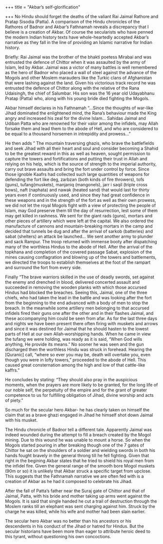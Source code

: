 +++
title = "Akbar’s self-glorification"

+++
No Hindu should forget the deaths of the valiant Rai Jaimal Rathore and
Pratap Sisodia (Patta). A comparison of the Hindu chronicles of the
Rathores of Badnor and Akbar’s Fathnamah reveals a discrepancy that I
believe is a creation of Akbar. Of course the secularists who have
penned the modern Indian history texts have whole-heartedly accepted
Akbar’s narrative as they fall in the line of providing an Islamic
narrative for Indian history.

Briefly: Rai Jaimal was the brother of the bhakti poetess Mirabai and
was entrusted the defence of Chittor when it was assaulted by the army
of Islam, led by Akbar. Jaimal was a victor of many battles is well
remembered as the hero of Badnor who placed a wall of steel against the
advance of the Mogols and other Moslem marauders like the Turkic clans
of Afghanistan that were lashing against the land. Given his victorious
track record he was entrusted the defence of Chittor along with the
relative of the Rana Udaisingh, the chief of Salumbar. His son was the
16 year old Udayabhanu Pratap (Patta) who, along with his young bride
died fighting the Mogols.

Akbar himself declares in his Fathnamah “…Since the thoughts of war-like
Jihad dominated the enlightened mind, the Rana’s behaviour made the King
angry and increased his zeal for the divine Islam… Sahidas Jaimal and
Udiban Patta who are renowned for their valor among the infidels, may
Allah forsake them and lead them to the abode of Hell, and who are
considered to be equal to a thousand horsemen in intrepidity and
prowess…”

He then adds ” The mountain traversing ghazis, who brave the
battlefields and seek Jihad with all their heart and soul and consider
becoming a Shahid to be the greatest reward in this as well as heaven,
sought permission to capture the towers and fortifications and putting
their trust in Allah and relying on his help, which is the source of
strength to the imperial authority, carry out brave assaults and bring
the fort under control by force. Since those ignoble Kaafrs had
collected such large quantities of weapons for defending the fort like
deg, zarbzan (both kinds of fire throwers), tofs (guns),
tufang(muskets), manjaniq (mangonels), jarr i saqil (triple cross bows),
naft (naphata) and nawak (heated sand) that would last for thirty years
even if continuously used, and since they had great confidence in these
weapons and in the strength of the fort as well as their own prowess, we
did not let the royal Mogols fight with a view of protecting the people
of Islam, may God preserve them till the day of resurrection, lest some
of them may get killed in rashness. We sent for the giant rads (guns),
mortars and other pieces of artillery which were left at the capital. We
also ordered the manufacture of cannons and mountain-breaking mortars in
the camp and decided that tunnels be dug and after the arrival of sarkob
(batteries) and sabat (shelters) an attack be launched… We sent another
army to plunder and sack Rampur. The troop returned with immense booty
after dispatching many of the worthless Hindus to the abode of Hell.
After the arrival of the topkhana and completion of the covered passage
Sabat, explosion of the mines causing conflagration and blowing up of
the towers and battlements, we directed the troops to establish
themselves at the foot of the rampart and surround the fort from every
side.

Finally “The brave warriors skilled in the use of deadly swords, set
against the enemy and drenched in blood, delivered concerted assault and
succeeded in removing the wooden planks with which those accursed Hindus
had blocked the breaches. Seeing this, Jaimal, one of the three chiefs,
who had taken the lead in the battle and was looking after the fort from
the beginning to the end advanced with a body of men to stop the breach.
In the meanwhile some artillery men belonging to that accursed infidels
fired their guns one after the other and in their flashes Jaimal, and
these accompanying him could be seen from afar. As for the last three
days and nights we have been present there often firing with muskets and
arrows and since it was destined for Jaimal that he should hasten to the
lowest parts of Hell at our own Allah‑worshipping hands. When he came in
view the tufang we were holding, was ready as it is said, “When God
wills anything, He provide its means.” No sooner he was seen and the gun
discharged then the worthless Hindu was struck in forehead. Hearing the
\[Quranic\] call, “where so ever you may be, death will overtake you,
even though you were in lofty towers,” proceeded to the abode of Hell.
This caused great consternation among the high and low of that
cattle-like kaffrs.”

He concludes by stating: “They should also pray in the auspicious
moments, when the prayers are more likely to be granted, for the long
life of our noble self, the perpetuity of the empire and for the grant
of greater competence to us for fulfilling obligation of Jihad, divine
worship and acts of piety.”

So much for the secular hero Akbar- he has clearly taken on himself the
claim that as a brave ghazi engaged in Jihad he himself shot down Jaimal
with his musket.

The Hindu chronicle of Badnor tell a different tale. Apparently Jaimal
was indeed wounded during the attempt to fill a breach created by the
Mogol mining. Due to this wound he was unable to mount a horse. So when
the Mogols started pouring in after breaking though one of the 7 gates
of Chittor he sat on the shoulders of a soldier and wielding swords in
both his hands fought bravely in the general throng till he fell
fighting. Given that right in the begining Akbar states that he tried to
shield his royal men from the infidel fire. Given the general range of
the smooth bore Mogol muskets (90m or so) it is unlikely that Akbar
struck a specific target from upclose. This suggests that the Fathnamah
narrative we are often fed with is a creation of Akbar as he had it
composed to celebrate his Jihad.

After the fall of Patta’s father near the Suraj gate of Chittor and that
of Jaimal, Patta, with his bride and mother taking up arms went against
the Mogols. It is said that single handed he cut a trail of destruction
through the Moslem ranks till an elephant was sent charging against him.
Struck by the charge he was killed, while his wife and mother had been
slain earlier.

The secular hero Akbar was no better than his ancestors or his
descendents in his conduct of the Jihad or hatred for Hindus. But the
secular historians have been more than eager to attribute heroic deed to
this tyrant, without questioning his own concoctions.
